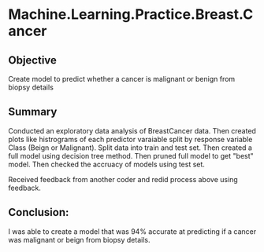 # Machine.Learning.Practice.Breast.Cancer

## Objective
Create model to predict whether a cancer is malignant or benign from biopsy details

## Summary
Conducted an exploratory data analysis of BreastCancer data. Then created plots like histrograms of each predictor varaiable split by response variable Class (Beign or Malignant). Split data into train and test set. Then created a full model using decision tree method. Then pruned full model to get "best" model. Then checked the accruacy of models using test set. 

Received feedback from another coder and redid process above using feedback. 

## Conclusion:
I was able to create a model that was 94% accurate at predicting if a cancer was malignant or beign from biopsy details. 
